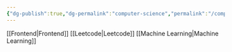 ```yaml
---
{"dg-publish":true,"dg-permalink":"computer-science","permalink":"/computer-science/"}
---
```


[[Frontend\|Frontend]]
[[Leetcode\|Leetcode]]
[[Machine Learning\|Machine Learning]]
